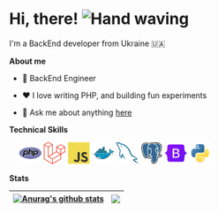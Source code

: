<h1>
  Hi, there!
  <img src="https://media.giphy.com/media/hvRJCLFzcasrR4ia7z/giphy.gif" width="40" alt="Hand waving"/>
</h1>


I'm a BackEnd developer from Ukraine 🇺🇦

**About me**

- 💼 BackEnd Engineer

- ❤️ I love writing PHP, and building fun experiments

- 💬 Ask me about anything [here](https://github.com/ka4ivan/ka4ivan/issues)

**Technical Skills**

<div> 
  &emsp; 
  <img height="40" alt="php" src="https://github.com/devicons/devicon/blob/master/icons/php/php-original.svg">
  <img height="40" alt="laravel" src="https://github.com/devicons/devicon/blob/master/icons/laravel/laravel-original.svg">
  <img height="40" alt="javascript" src="https://github.com/devicons/devicon/blob/master/icons/javascript/javascript-original.svg">
  <img height="40" alt="docker" src="https://github.com/devicons/devicon/blob/master/icons/docker/docker-original.svg">    
  <img height="40" alt="mysql" src="https://github.com/devicons/devicon/blob/master/icons/mysql/mysql-original.svg">
  <img height="40" alt="postgresql" src="https://github.com/devicons/devicon/blob/master/icons/postgresql/postgresql-original.svg">
  <img height="40" alt="bootstrap" src="https://github.com/devicons/devicon/blob/master/icons/bootstrap/bootstrap-original.svg">
  <img height="40" alt="python" src="https://github.com/devicons/devicon/blob/master/icons/python/python-original.svg">
  &emsp; 
</div>

**Stats**

| <a href="https://github.com/ka4ivan/github-readme-stats"><img align="center" src="https://github-readme-stats.vercel.app/api?username=ka4ivan&show_icons=true&include_all_commits=true&theme=github_dark&hide_border=true" alt="Anurag's github stats" /></a> | <a href="https://github.com/anuraghazra/github-readme-stats"><img align="center" src="https://github-readme-stats.vercel.app/api/top-langs/?username=ka4ivan&layout=compact&theme=github_dark&hide_border=true&langs_count=10" /></a> |
| ------------- | ------------- |
